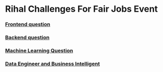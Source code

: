 # Rihal Challenges For Fair Jobs Event

### [Frontend question](./Frontend/README.md)
### [Backend question](./Backend/README.md)
### [Machine Learning Question](./Machine%20Learning/README.md)
### [Data Engineer and Business Intelligent](./Data%20Engineer%20and%20Business/README.md)

